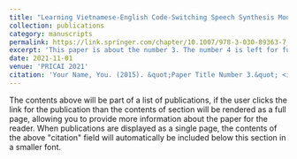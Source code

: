 ```yaml
---
title: "Learning Vietnamese-English Code-Switching Speech Synthesis Model Under Limited Code-Switched Data Scenario"
collection: publications
category: manuscripts
permalink: https://link.springer.com/chapter/10.1007/978-3-030-89363-7_12
excerpt: 'This paper is about the number 3. The number 4 is left for future work.'
date: 2021-11-01
venue: 'PRICAI 2021'
citation: 'Your Name, You. (2015). &quot;Paper Title Number 3.&quot; <i>Journal 1</i>. 1(3).'
---
```


The contents above will be part of a list of publications, if the user clicks the link for the publication than the contents of section will be rendered as a full page, allowing you to provide more information about the paper for the reader. When publications are displayed as a single page, the contents of the above "citation" field will automatically be included below this section in a smaller font.